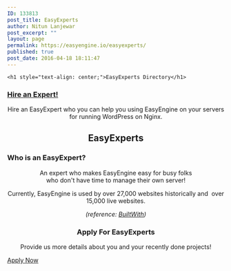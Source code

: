 ```yaml
---
ID: 133813
post_title: EasyExperts
author: Nitun Lanjewar
post_excerpt: ""
layout: page
permalink: https://easyengine.io/easyexperts/
published: true
post_date: 2016-04-18 18:11:47
---
```


	<h1 style="text-align: center;">EasyExperts Directory</h1>
<h3><a href="https://easyengine.io/easyexperts/archive/">Hire an Expert!</a></h3>
<p style="text-align: center;">Hire an EasyExpert who you can help you using EasyEngine on your servers for running WordPress on Nginx.</p>
<p style="text-align: center;">
	<h2 style="text-align: center;">EasyExperts</h2>
<h3>Who is an EasyExpert?</h3>
<p style="text-align: center;">An expert who makes EasyEngine easy for busy folks<br />
who don't have time to manage their own server!</p>
<p style="text-align: center;">Currently, EasyEngine is used by over 27,000 websites historically and  over 15,000 live websites.</p>
<p style="text-align: center;"><em>(reference: <a href="http://trends.builtwith.com/framework/EasyEngine">BuiltWith</a>)</em></p>
	<h3 style="text-align: center;">Apply For EasyExperts</h3>
<p style="text-align: center;">Provide us more details about you and your recently done projects!</p>
			<a href="https://easyengine.io/easyexperts/apply/" target="_self" role="button">
							Apply Now
					</a>